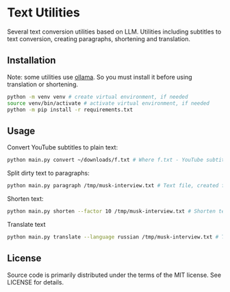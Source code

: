 # Text Utilities

Several text conversion utilities based on LLM. Utilities including subtitles to text conversion, creating paragraphs,
shortening and translation.

## Installation

Note: some utilities use [ollama](https://ollama.com/). So you must install it before using translation or
shortening.

```bash
python -m venv venv # create virtual environment, if needed
source venv/bin/activate # activate virtual environment, if needed
python -m pip install -r requirements.txt
```

## Usage

Convert YouTube subtitles to plain text:

```bash
python main.py convert ~/downloads/f.txt # Where f.txt - YouTube subtitles file

```

Split dirty text to paragraphs:

```bash
python main.py paragraph /tmp/musk-interview.txt # Text file, created from subtitles or PDF

```

Shorten text:

```bash
python main.py shorten --factor 10 /tmp/musk-interview.txt # Shorten text, summarize every 10 paragraphs to one

```

Translate text

```bash
python main.py translate --language russian /tmp/musk-interview.txt # Translate text into Russian language

```

## License

Source code is primarily distributed under the terms of the MIT license. See LICENSE for details.

